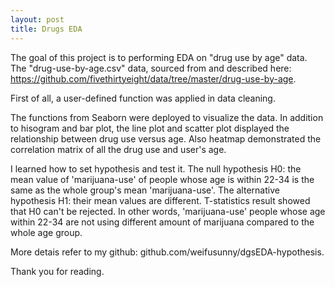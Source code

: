 ```yaml
---
layout: post
title: Drugs EDA
---
```


The goal of this project is to performing EDA on "drug use by age" data. The "drug-use-by-age.csv" data, sourced from and described here: https://github.com/fivethirtyeight/data/tree/master/drug-use-by-age.

First of all, a user-defined function was applied in data cleaning.

The functions from Seaborn were deployed to visualize the data. In addition to hisogram and bar plot, the line plot and scatter plot displayed the relationship between drug use versus age. Also heatmap demonstrated the correlation matrix of all the drug use and user's age.

I learned how to set hypothesis and test it. The null hypothesis H0: the mean value of 'marijuana-use' of people whose age is within 22-34 is the same as the whole group's mean 'marijuana-use'. The alternative hypothesis H1: their mean values are different. T-statistics result showed that H0 can't be rejected. In other words, 'marijuana-use' people whose age within 22-34 are not using different amount of marijuana compared to the whole age group.

More detais refer to my github: github.com/weifusunny/dgsEDA-hypothesis.

Thank you for reading.
